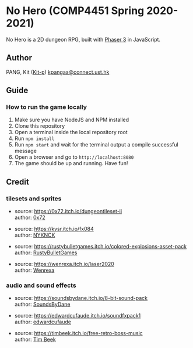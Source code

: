 # No Hero (COMP4451 Spring 2020-2021)

No Hero is a 2D dungeon RPG, built with [Phaser 3](https://phaser.io/) in JavaScript.

## Author

PANG, Kit ([Kit-p](https://github.com/Kit-p)) <kpangaa@connect.ust.hk>

## Guide

### How to run the game locally

1. Make sure you have NodeJS and NPM installed
2. Clone this repository
3. Open a terminal inside the local repository root
4. Run `npm install`
5. Run `npm start` and wait for the terminal output a compile successful message
6. Open a browser and go to `http://localhost:8080`
7. The game should be up and running. Have fun!

## Credit

### tilesets and sprites

-   source: <https://0x72.itch.io/dungeontileset-ii>  
    author: [0x72](https://0x72.itch.io/)

-   source: <https://kvsr.itch.io/fx084>  
    author: [NYKNCK](https://kvsr.itch.io/)

-   source: <https://rustybulletgames.itch.io/colored-explosions-asset-pack>  
    author: [RustyBulletGames](https://rustybulletgames.itch.io/)

-   source: <https://wenrexa.itch.io/laser2020>  
    author: [Wenrexa](https://wenrexa.itch.io/)

### audio and sound effects

-   source: <https://soundsbydane.itch.io/8-bit-sound-pack>  
    author: [SoundsByDane](https://soundsbydane.itch.io/)

-   source: <https://edwardcufaude.itch.io/soundfxpack1>  
    author: [edwardcufaude](https://edwardcufaude.itch.io/)

-   source: <https://timbeek.itch.io/free-retro-boss-music>  
    author: [Tim Beek](https://timbeek.itch.io/)
